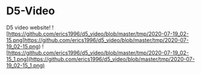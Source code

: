 # D5-Video
D5 video website!
![https://github.com/erics1996/d5_video/blob/master/tmp/2020-07-19_02-15.png]https://github.com/erics1996/d5_video/blob/master/tmp/2020-07-19_02-15.png)
![https://github.com/erics1996/d5_video/blob/master/tmp/2020-07-19_02-15_1.png](https://github.com/erics1996/d5_video/blob/master/tmp/2020-07-19_02-15_1.png)
